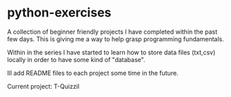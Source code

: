 # python-exercises

A collection of beginner friendly projects I have completed within the past few days. This is giving me a way to help grasp programming fundamentals. 

Within in the series I have started to learn how to store data files (txt,csv) locally in order to have some kind of "database".

Ill add README files to each project some time in the future.

Current project: T-Quizzil


